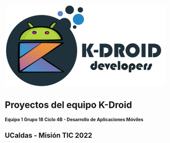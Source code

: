 ![K-Droid Developers](/Imagenes/Logo%20K-Droid%20Texto.png)
# Proyectos del equipo K-Droid

#### Equipo 1 Grupo 18 Ciclo 4B - Desarrollo de Aplicaciones Móviles

## UCaldas - Misión TIC 2022
